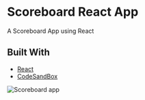 # Scoreboard React App

A Scoreboard App using React

## Built With

* [React](https://reactjs.org/)
* [CodeSandBox](https://codesandbox.io/s/6x43pmqwwr)

![Scoreboard app](https://res.cloudinary.com/dwqm1tlsp/image/upload/v1539273118/react-app/react-scoreboard.png)